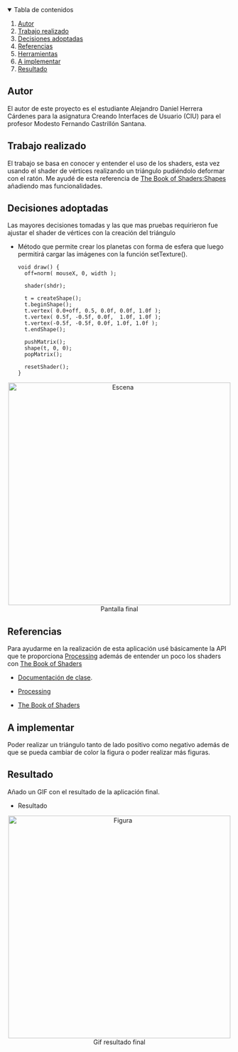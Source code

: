<!-- TABLE OF CONTENTS -->
<details open="open">
  <summary>Tabla de contenidos</summary>
  <ol>
    <li>
      <a href="#Autor">Autor</a>
    </li>
    <li>
      <a href="#Trabajo realizado">Trabajo realizado</a>
    </li>
    <li><a href="#decisiones-adoptadas">Decisiones adoptadas</a></li>
    <li><a href="#referencias">Referencias</a></li>
    <li><a href="#referencias">Herramientas</a></li>
    <li><a href="#a-implementar">A implementar</a></li>
    <li><a href="#resultado">Resultado</a></li>
  </ol>
</details>




## Autor

El autor de este proyecto es el estudiante Alejandro Daniel Herrera Cárdenes para la asignatura Creando Interfaces de Usuario (CIU) para el profesor Modesto Fernando Castrillón Santana. 


## Trabajo realizado

El trabajo se basa en conocer y entender el uso de los shaders, esta vez usando el shader de vértices realizando un triángulo pudiéndolo deformar con el ratón. Me ayudé de esta referencia de [The Book of Shaders:Shapes](https://thebookofshaders.com/07/?lan=es) añadiendo mas funcionalidades.

## Decisiones adoptadas

Las mayores decisiones tomadas y las que mas pruebas requirieron fue ajustar el shader de vértices con la creación del triángulo


* Método que permite crear los planetas con forma de esfera que luego permitirá cargar las imágenes con la función setTexture().
  ```
  void draw() {
    off=norm( mouseX, 0, width );
 
    shader(shdr);
 
    t = createShape();
    t.beginShape();
    t.vertex( 0.0+off, 0.5, 0.0f, 0.0f, 1.0f );   
    t.vertex( 0.5f, -0.5f, 0.0f,  1.0f, 1.0f );   
    t.vertex(-0.5f, -0.5f, 0.0f, 1.0f, 1.0f );   
    t.endShape();
  
    pushMatrix();
    shape(t, 0, 0);
    popMatrix();
 
    resetShader();
  }
 <p align="center"><img src="images/triangulo_shader.png" alt="Escena" width="500" height="500"></br>Pantalla final</p>
 


## Referencias

Para ayudarme en la realización de esta aplicación usé básicamente la API que te proporciona [Processing](https://www.processing.org/) además de entender un poco los shaders con [The Book of Shaders](https://thebookofshaders.com/)

* [Documentación de clase](https://ncvt-aep.ulpgc.es/cv/ulpgctp21/pluginfile.php/412240/mod_resource/content/40/CIU_Pr_cticas.pdf).

* [Processing](https://www.processing.org/)

* [The Book of Shaders](https://thebookofshaders.com/)

## A implementar

Poder realizar un triángulo tanto de lado positivo como negativo además de que se pueda cambiar de color la figura o poder realizar más figuras.

## Resultado

Añado un GIF con el resultado de la aplicación final.

  * Resultado
  <p align="center"><img src="images/Dibujo_Shader.gif" alt="Figura" width="500" height="500"></br>Gif resultado final</p>
